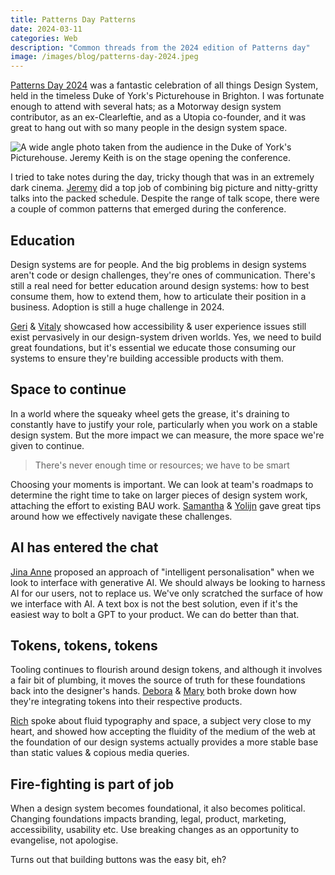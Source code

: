 ```yaml
---
title: Patterns Day Patterns
date: 2024-03-11
categories: Web
description: "Common threads from the 2024 edition of Patterns day"
image: /images/blog/patterns-day-2024.jpeg
---
```


[Patterns Day 2024](https://patternsday.com/) was a fantastic celebration of all things Design System, held in the timeless Duke of York's Picturehouse in Brighton. I was fortunate enough to attend with several hats; as a Motorway design system contributor, as an ex-Clearleftie, and as a Utopia co-founder, and it was great to hang out with so many people in the design system space.

![A wide angle photo taken from the audience in the Duke of York's Picturehouse. Jeremy Keith is on the stage opening the conference.](/images/blog/patterns-day-2024.jpeg)

I tried to take notes during the day, tricky though that was in an extremely dark cinema. [Jeremy](https://adactio.com/) did a top job of combining big picture and nitty-gritty talks into the packed schedule. Despite the range of talk scope, there were a couple of common patterns that emerged during the conference.

## Education

Design systems are for people. And the big problems in design systems aren't code or design challenges, they're ones of communication. There's still a real need for better education around design systems: how to best consume them, how to extend them, how to articulate their position in a business. Adoption is still a huge challenge in 2024.

[Geri](https://www.gerireid.com/) & [Vitaly](https://smashingmagazine.com/) showcased how accessibility & user experience issues still exist pervasively in our design-system driven worlds. Yes, we need to build great foundations, but it's essential we educate those consuming our systems to ensure they're building accessible products with them.

## Space to continue

In a world where the squeaky wheel gets the grease, it's draining to constantly have to justify your role, particularly when you work on a stable design system. But the more impact we can measure, the more space we're given to continue.

> There's never enough time or resources; we have to be smart

Choosing your moments is important. We can look at team's roadmaps to determine the right time to take on larger pieces of design system work, attaching the effort to existing BAU work. [Samantha](https://www.linkedin.com/in/samanthafanning/) & [Yolijn](https://www.linkedin.com/in/yolijn/) gave great tips around how we effectively navigate these challenges.

## AI has entered the chat

[Jina Anne](https://www.jina.me/) proposed an approach of "intelligent personalisation" when we look to interface with generative AI. We should always be looking to harness AI for our users, not to replace us. We've only scratched the surface of how we interface with AI. A text box is not the best solution, even if it's the easiest way to bolt a GPT to your product. We can do better than that.

## Tokens, tokens, tokens

Tooling continues to flourish around design tokens, and although it involves a fair bit of plumbing, it moves the source of truth for these foundations back into the designer's hands. [Debora](https://www.linkedin.com/in/deboraornellas/) & [Mary](https://www.linkedin.com/in/mary-godservant/) both broke down how they're integrating tokens into their respective products.

[Rich](https://clagnut.com/) spoke about fluid typography and space, a subject very close to my heart, and showed how accepting the fluidity of the medium of the web at the foundation of our design systems actually provides a more stable base than static values & copious media queries.

## Fire-fighting is part of job

When a design system becomes foundational, it also becomes political. Changing foundations impacts branding, legal, product, marketing, accessibility, usability etc. Use breaking changes as an opportunity to evangelise, not apologise.

Turns out that building buttons was the easy bit, eh?